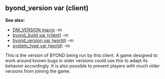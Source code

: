 ## byond_version var (client)
**See also:**
*   [DM_VERSION macro](/ref/DM/preprocessor/DM_VERSION.md) -m
*   [byond_build var (client)](/ref/client/var/byond_build.md) -m
*   [byond_version var (world)](/ref/world/var/byond_version.md) -m
*   [system_type var (world)](/ref/world/var/system_type.md) -m

This is the version of BYOND being run by this client. A game
designed to work around known bugs in older versions could use this to
adapt its behavior accordingly. It is also possible to prevent players
with much older versions from joining the game.